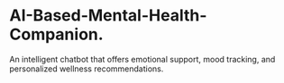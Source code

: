 # AI-Based-Mental-Health-Companion.
An intelligent chatbot that offers emotional support, mood tracking, and personalized  wellness recommendations. 
